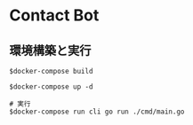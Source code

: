 # Contact Bot

## 環境構築と実行

``` shell
$docker-compose build

$docker-compose up -d

# 実行
$docker-compose run cli go run ./cmd/main.go
```
